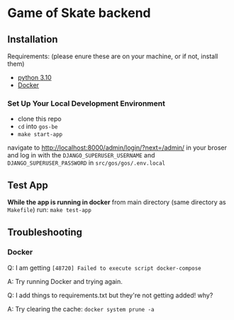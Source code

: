 # Game of Skate backend

## Installation
Requirements:
(please enure these are on your machine, or if not, install them)
 - [python 3.10](https://www.python.org/psf/)
 - [Docker](https://docs.docker.com/get-docker/)

### Set Up Your Local Development Environment
 - clone this repo
 - `cd` into `gos-be`
 - `make start-app`

navigate to [http://localhost:8000/admin/login/?next=/admin/](http://localhost:8000/admin/login/?next=/admin/) in your broser and log in with the `DJANGO_SUPERUSER_USERNAME` and `DJANGO_SUPERUSER_PASSWORD` in 
`src/gos/gos/.env.local`

## Test App
**While the app is running in docker** from main directory (same directory as `Makefile`) run:
`make test-app`


## Troubleshooting

### Docker

Q: I am getting `[48720] Failed to execute script docker-compose`

A: Try running Docker and trying again.


Q: I add things to requirements.txt but they're not getting added! why?

A: Try clearing the cache: `docker system prune -a`
